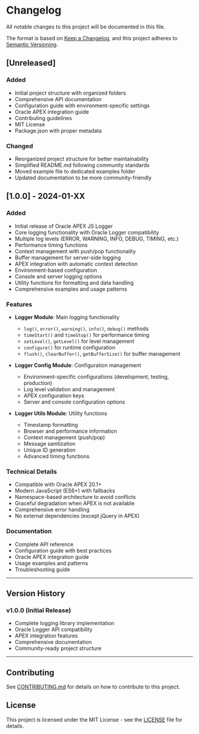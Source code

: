 # Changelog

All notable changes to this project will be documented in this file.

The format is based on [Keep a Changelog](https://keepachangelog.com/en/1.0.0/),
and this project adheres to [Semantic Versioning](https://semver.org/spec/v2.0.0.html).

## [Unreleased]

### Added
- Initial project structure with organized folders
- Comprehensive API documentation
- Configuration guide with environment-specific settings
- Oracle APEX integration guide
- Contributing guidelines
- MIT License
- Package.json with proper metadata

### Changed
- Reorganized project structure for better maintainability
- Simplified README.md following community standards
- Moved example file to dedicated examples folder
- Updated documentation to be more community-friendly

## [1.0.0] - 2024-01-XX

### Added
- Initial release of Oracle APEX JS Logger
- Core logging functionality with Oracle Logger compatibility
- Multiple log levels (ERROR, WARNING, INFO, DEBUG, TIMING, etc.)
- Performance timing functions
- Context management with push/pop functionality
- Buffer management for server-side logging
- APEX integration with automatic context detection
- Environment-based configuration
- Console and server logging options
- Utility functions for formatting and data handling
- Comprehensive examples and usage patterns

### Features
- **Logger Module**: Main logging functionality
  - `log()`, `error()`, `warning()`, `info()`, `debug()` methods
  - `timeStart()` and `timeStop()` for performance timing
  - `setLevel()`, `getLevel()` for level management
  - `configure()` for runtime configuration
  - `flush()`, `clearBuffer()`, `getBufferSize()` for buffer management

- **Logger Config Module**: Configuration management
  - Environment-specific configurations (development, testing, production)
  - Log level validation and management
  - APEX configuration keys
  - Server and console configuration options

- **Logger Utils Module**: Utility functions
  - Timestamp formatting
  - Browser and performance information
  - Context management (push/pop)
  - Message sanitization
  - Unique ID generation
  - Advanced timing functions

### Technical Details
- Compatible with Oracle APEX 20.1+
- Modern JavaScript (ES6+) with fallbacks
- Namespace-based architecture to avoid conflicts
- Graceful degradation when APEX is not available
- Comprehensive error handling
- No external dependencies (except jQuery in APEX)

### Documentation
- Complete API reference
- Configuration guide with best practices
- Oracle APEX integration guide
- Usage examples and patterns
- Troubleshooting guide

---

## Version History

### v1.0.0 (Initial Release)
- Complete logging library implementation
- Oracle Logger API compatibility
- APEX integration features
- Comprehensive documentation
- Community-ready project structure

---

## Contributing

See [CONTRIBUTING.md](CONTRIBUTING.md) for details on how to contribute to this project.

## License

This project is licensed under the MIT License - see the [LICENSE](LICENSE) file for details.
